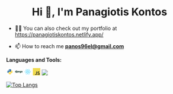 <h1 align="center">Hi 👋, I'm Panagiotis Kontos</h1>

- 👨‍💻 You can also check out my portfolio at https://panagiotiskontos.netlify.app/

- 📫 How to reach me **panos96el@gmail.com**

**Languages and Tools:**  

<code><img height="20" src="https://raw.githubusercontent.com/github/explore/5c058a388828bb5fde0bcafd4bc867b5bb3f26f3/topics/python/python.png"></code>
<code><img height="20" src="https://raw.githubusercontent.com/github/explore/80688e429a7d4ef2fca1e82350fe8e3517d3494d/topics/django/django.png"></code>
<code><img height="20" src="https://raw.githubusercontent.com/github/explore/80688e429a7d4ef2fca1e82350fe8e3517d3494d/topics/react/react.png"></code>
<code><img height="20" src="https://raw.githubusercontent.com/github/explore/80688e429a7d4ef2fca1e82350fe8e3517d3494d/topics/javascript/javascript.png"></code>
<code><img height="20" src="https://raw.githubusercontent.com/github/explore/80688e429a7d4ef2fca1e82350fe8e3517d3494d/topics/jupyter+notebook/jupyter+notebook.png"></code>    


[![Top Langs](https://github-readme-stats.vercel.app/api/top-langs/?username=Panoskontos&layout=compact&hide=Jupyter+Notebook&langs_count=6)](https://github.com/anuraghazra/github-readme-stats)

